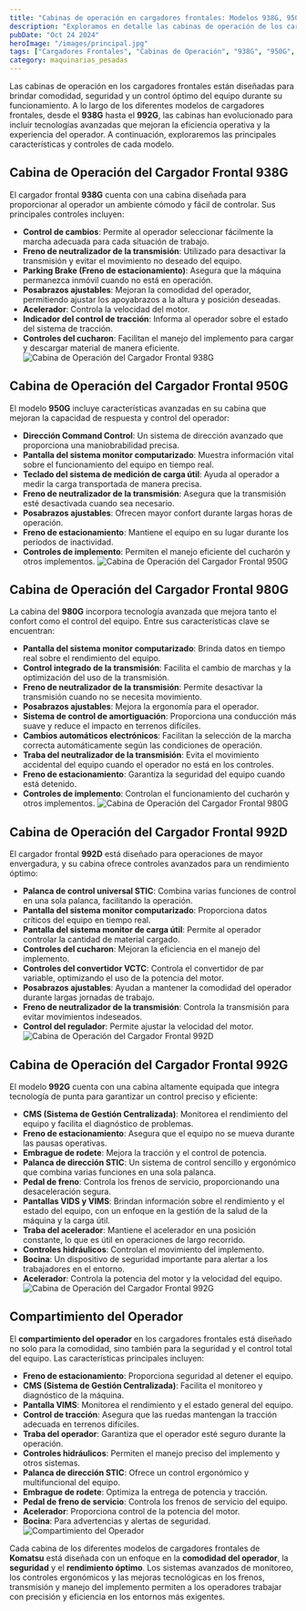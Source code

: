 ```yaml
---
title: "Cabinas de operación en cargadores frontales: Modelos 938G, 950G, 980G, 992D y 992G"
description: "Exploramos en detalle las cabinas de operación de los cargadores frontales de los modelos 938G, 950G, 980G, 992D y 992G, destacando los controles y características clave que optimizan la operación y seguridad de estas máquinas"
pubDate: "Oct 24 2024"
heroImage: "/images/principal.jpg"
tags: ["Cargadores Frontales", "Cabinas de Operación", "938G", "950G", "980G", "992D", "992G"]
category: maquinarias_pesadas
---
```


Las cabinas de operación en los cargadores frontales están diseñadas para brindar comodidad, seguridad y un control óptimo del equipo durante su funcionamiento. A lo largo de los diferentes modelos de cargadores frontales, desde el **938G** hasta el **992G**, las cabinas han evolucionado para incluir tecnologías avanzadas que mejoran la eficiencia operativa y la experiencia del operador. A continuación, exploraremos las principales características y controles de cada modelo.

## Cabina de Operación del Cargador Frontal 938G

El cargador frontal **938G** cuenta con una cabina diseñada para proporcionar al operador un ambiente cómodo y fácil de controlar. Sus principales controles incluyen:

- **Control de cambios**: Permite al operador seleccionar fácilmente la marcha adecuada para cada situación de trabajo.
- **Freno de neutralizador de la transmisión**: Utilizado para desactivar la transmisión y evitar el movimiento no deseado del equipo.
- **Parking Brake (Freno de estacionamiento)**: Asegura que la máquina permanezca inmóvil cuando no está en operación.
- **Posabrazos ajustables**: Mejoran la comodidad del operador, permitiendo ajustar los apoyabrazos a la altura y posición deseadas.
- **Acelerador**: Controla la velocidad del motor.
- **Indicador del control de tracción**: Informa al operador sobre el estado del sistema de tracción.
- **Controles del cucharon**: Facilitan el manejo del implemento para cargar y descargar material de manera eficiente.
![Cabina de Operación del Cargador Frontal 938G](/images/cabina-01.jpg)

## Cabina de Operación del Cargador Frontal 950G

El modelo **950G** incluye características avanzadas en su cabina que mejoran la capacidad de respuesta y control del operador:

- **Dirección Command Control**: Un sistema de dirección avanzado que proporciona una maniobrabilidad precisa.
- **Pantalla del sistema monitor computarizado**: Muestra información vital sobre el funcionamiento del equipo en tiempo real.
- **Teclado del sistema de medición de carga útil**: Ayuda al operador a medir la carga transportada de manera precisa.
- **Freno de neutralizador de la transmisión**: Asegura que la transmisión esté desactivada cuando sea necesario.
- **Posabrazos ajustables**: Ofrecen mayor confort durante largas horas de operación.
- **Freno de estacionamiento**: Mantiene el equipo en su lugar durante los períodos de inactividad.
- **Controles de implemento**: Permiten el manejo eficiente del cucharón y otros implementos.
![Cabina de Operación del Cargador Frontal 950G](/images/cabina.png)

## Cabina de Operación del Cargador Frontal 980G

La cabina del **980G** incorpora tecnología avanzada que mejora tanto el confort como el control del equipo. Entre sus características clave se encuentran:

- **Pantalla del sistema monitor computarizado**: Brinda datos en tiempo real sobre el rendimiento del equipo.
- **Control integrado de la transmisión**: Facilita el cambio de marchas y la optimización del uso de la transmisión.
- **Freno de neutralizador de la transmisión**: Permite desactivar la transmisión cuando no se necesita movimiento.
- **Posabrazos ajustables**: Mejora la ergonomía para el operador.
- **Sistema de control de amortiguación**: Proporciona una conducción más suave y reduce el impacto en terrenos difíciles.
- **Cambios automáticos electrónicos**: Facilitan la selección de la marcha correcta automáticamente según las condiciones de operación.
- **Traba del neutralizador de la transmisión**: Evita el movimiento accidental del equipo cuando el operador no está en los controles.
- **Freno de estacionamiento**: Garantiza la seguridad del equipo cuando está detenido.
- **Controles de implemento**: Controlan el funcionamiento del cucharón y otros implementos.
![Cabina de Operación del Cargador Frontal 980G](/images/cabina-03.png)

## Cabina de Operación del Cargador Frontal 992D

El cargador frontal **992D** está diseñado para operaciones de mayor envergadura, y su cabina ofrece controles avanzados para un rendimiento óptimo:

- **Palanca de control universal STIC**: Combina varias funciones de control en una sola palanca, facilitando la operación.
- **Pantalla del sistema monitor computarizado**: Proporciona datos críticos del equipo en tiempo real.
- **Pantalla del sistema monitor de carga útil**: Permite al operador controlar la cantidad de material cargado.
- **Controles del cucharon**: Mejoran la eficiencia en el manejo del implemento.
- **Controles del convertidor VCTC**: Controla el convertidor de par variable, optimizando el uso de la potencia del motor.
- **Posabrazos ajustables**: Ayudan a mantener la comodidad del operador durante largas jornadas de trabajo.
- **Freno de neutralizador de la transmisión**: Controla la transmisión para evitar movimientos indeseados.
- **Control del regulador**: Permite ajustar la velocidad del motor.
![Cabina de Operación del Cargador Frontal 992D](/images/cabina-04.jpg)

## Cabina de Operación del Cargador Frontal 992G

El modelo **992G** cuenta con una cabina altamente equipada que integra tecnología de punta para garantizar un control preciso y eficiente:

- **CMS (Sistema de Gestión Centralizada)**: Monitorea el rendimiento del equipo y facilita el diagnóstico de problemas.
- **Freno de estacionamiento**: Asegura que el equipo no se mueva durante las pausas operativas.
- **Embrague de rodete**: Mejora la tracción y el control de potencia.
- **Palanca de dirección STIC**: Un sistema de control sencillo y ergonómico que combina varias funciones en una sola palanca.
- **Pedal de freno**: Controla los frenos de servicio, proporcionando una desaceleración segura.
- **Pantallas VIDS y VIMS**: Brindan información sobre el rendimiento y el estado del equipo, con un enfoque en la gestión de la salud de la máquina y la carga útil.
- **Traba del acelerador**: Mantiene el acelerador en una posición constante, lo que es útil en operaciones de largo recorrido.
- **Controles hidráulicos**: Controlan el movimiento del implemento.
- **Bocina**: Un dispositivo de seguridad importante para alertar a los trabajadores en el entorno.
- **Acelerador**: Controla la potencia del motor y la velocidad del equipo.
![Cabina de Operación del Cargador Frontal 992G](/images/cabina-05.jpg)
## Compartimiento del Operador

El **compartimiento del operador** en los cargadores frontales está diseñado no solo para la comodidad, sino también para la seguridad y el control total del equipo. Las características principales incluyen:

- **Freno de estacionamiento**: Proporciona seguridad al detener el equipo.
- **CMS (Sistema de Gestión Centralizada)**: Facilita el monitoreo y diagnóstico de la máquina.
- **Pantalla VIMS**: Monitorea el rendimiento y el estado general del equipo.
- **Control de tracción**: Asegura que las ruedas mantengan la tracción adecuada en terrenos difíciles.
- **Traba del operador**: Garantiza que el operador esté seguro durante la operación.
- **Controles hidráulicos**: Permiten el manejo preciso del implemento y otros sistemas.
- **Palanca de dirección STIC**: Ofrece un control ergonómico y multifuncional del equipo.
- **Embrague de rodete**: Optimiza la entrega de potencia y tracción.
- **Pedal de freno de servicio**: Controla los frenos de servicio del equipo.
- **Acelerador**: Proporciona control de la potencia del motor.
- **Bocina**: Para advertencias y alertas de seguridad.
![Compartimiento del Operador](/images/cabina-06.jpg)

Cada cabina de los diferentes modelos de cargadores frontales de **Komatsu** está diseñada con un enfoque en la **comodidad del operador**, la **seguridad** y el **rendimiento óptimo**. Los sistemas avanzados de monitoreo, los controles ergonómicos y las mejoras tecnológicas en los frenos, transmisión y manejo del implemento permiten a los operadores trabajar con precisión y eficiencia en los entornos más exigentes.
